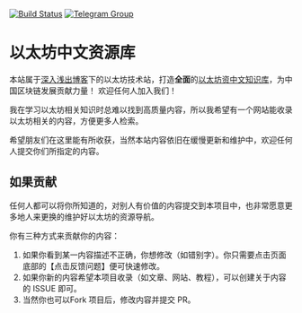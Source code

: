 

[![Build Status](https://travis-ci.org/mochain/ethereumhelp.svg?branch=master)](https://travis-ci.org/mochain/ethereumhelp)
[![Telegram Group](https://img.shields.io/badge/Telegram-Group-blue.svg)](https://t.me/mochainer)


# 以太坊中文资源库

本站属于[深入浅出博客](https://learnblockchain.cn/)下的以太坊技术站，打造**全面**的[以太坊资中文知识库](https://learnblockchain.cn/eth)，为中国区块链发展贡献力量！ 欢迎任何人加入我们！

我在学习以太坊相关知识时总难以找到高质量内容，所以我希望有一个网站能收录以太坊相关的内容，方便更多人检索。

希望朋友们在这里能有所收获，当然本站内容依旧在缓慢更新和维护中，欢迎任何人提交你们所指定的内容。

## 如果贡献

任何人都可以将你所知道的，对别人有价值的内容提交到本项目中，也非常愿意更多地人来更换的维护好以太坊的资源导航。

你有三种方式来贡献你的内容：

1. 如果你看到某一内容描述不正确，你想修改（如错别字）。你只需要点击页面底部的【点击反馈问题】便可快速修改。
2. 如果你新的内容希望本项目收录（如文章、网站、教程），可以创建关于内容的 ISSUE 即可。
3. 当然你也可以Fork 项目后，修改内容并提交 PR。
